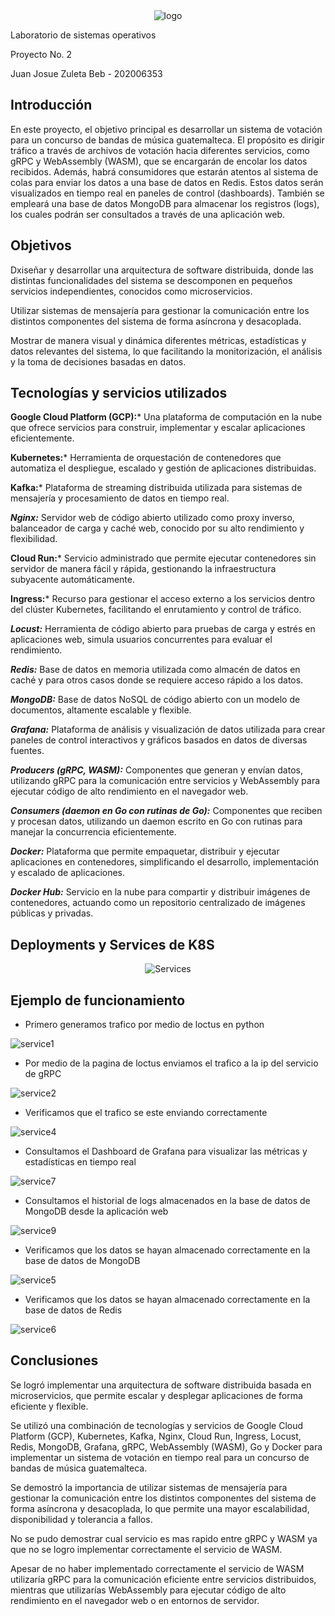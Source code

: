 
<div style="text-align:center">
  <img src="https://github.com/joshi-debb/SO1_1S2024_202006353/assets/87725718/c5b47357-d93e-43ce-a3ca-97a5ff1b3495" alt="logo">
</div>

Laboratorio de sistemas operativos 

Proyecto No. 2

Juan Josue Zuleta Beb - 202006353

## Introducción

En este proyecto, el objetivo principal es desarrollar un sistema de votación para un concurso de bandas de música guatemalteca. El propósito es dirigir tráfico a través de archivos de votación hacia diferentes servicios, como gRPC y WebAssembly (WASM), que se encargarán de encolar los datos recibidos. Además, habrá consumidores que estarán atentos al sistema de colas para enviar los datos a una base de datos en Redis. Estos datos serán visualizados en tiempo real en paneles de control (dashboards). También se empleará una base de datos MongoDB para almacenar los registros (logs), los cuales podrán ser consultados a través de una aplicación web.

## Objetivos

Dxiseñar y desarrollar una arquitectura de software distribuida, donde las distintas funcionalidades del sistema se descomponen en pequeños servicios independientes, conocidos como microservicios.

Utilizar sistemas de mensajería para gestionar la comunicación entre los distintos componentes del sistema de forma asíncrona y desacoplada.

Mostrar de manera visual y dinámica diferentes métricas, estadísticas y datos relevantes del sistema, lo que facilitando la monitorización, el análisis y la toma de decisiones basadas en datos.

## Tecnologías y servicios utilizados

**Google Cloud Platform (GCP):*** Una plataforma de computación en la nube que ofrece servicios para construir, implementar y escalar aplicaciones eficientemente.

**Kubernetes:*** Herramienta de orquestación de contenedores que automatiza el despliegue, escalado y gestión de aplicaciones distribuidas.

**Kafka:*** Plataforma de streaming distribuida utilizada para sistemas de mensajería y procesamiento de datos en tiempo real.

***Nginx:*** Servidor web de código abierto utilizado como proxy inverso, balanceador de carga y caché web, conocido por su alto rendimiento y flexibilidad.

**Cloud Run:*** Servicio administrado que permite ejecutar contenedores sin servidor de manera fácil y rápida, gestionando la infraestructura subyacente automáticamente.

**Ingress:*** Recurso para gestionar el acceso externo a los servicios dentro del clúster Kubernetes, facilitando el enrutamiento y control de tráfico.

***Locust:*** Herramienta de código abierto para pruebas de carga y estrés en aplicaciones web, simula usuarios concurrentes para evaluar el rendimiento.

***Redis:*** Base de datos en memoria utilizada como almacén de datos en caché y para otros casos donde se requiere acceso rápido a los datos.

***MongoDB:*** Base de datos NoSQL de código abierto con un modelo de documentos, altamente escalable y flexible.

***Grafana:*** Plataforma de análisis y visualización de datos utilizada para crear paneles de control interactivos y gráficos basados en datos de diversas fuentes.

***Producers (gRPC, WASM):*** Componentes que generan y envían datos, utilizando gRPC para la comunicación entre servicios y WebAssembly para ejecutar código de alto rendimiento en el navegador web.

***Consumers (daemon en Go con rutinas de Go):*** Componentes que reciben y procesan datos, utilizando un daemon escrito en Go con rutinas para manejar la concurrencia eficientemente.

***Docker:*** Plataforma que permite empaquetar, distribuir y ejecutar aplicaciones en contenedores, simplificando el desarrollo, implementación y escalado de aplicaciones.

***Docker Hub:*** Servicio en la nube para compartir y distribuir imágenes de contenedores, actuando como un repositorio centralizado de imágenes públicas y privadas.


## Deployments y Services de K8S

<div style="text-align:center">
  <img src="https://github.com/joshi-debb/SO1_1S2024_202006353/assets/87725718/be6edf8d-25d9-43b9-b80d-c8f5d237ec29" alt="Services">
</div>

## Ejemplo de funcionamiento

- Primero generamos trafico por medio de loctus en python

</div style="text-align:center">
  <img src="https://github.com/joshi-debb/SO1_1S2024_202006353/assets/87725718/b962b7d1-8fad-440e-b4fb-4991e2e8b835"
  alt="service1">
</div>

- Por medio de la pagina de loctus enviamos el trafico a la ip del servicio de gRPC

</div style="text-align:center">
  <img src="https://github.com/joshi-debb/SO1_1S2024_202006353/assets/87725718/73f2428e-5786-4118-bd17-859ca2a178af"
  alt="service2">
</div>

- Verificamos que el trafico se este enviando correctamente

</div style="text-align:center">
  <img src="https://github.com/joshi-debb/SO1_1S2024_202006353/assets/87725718/6d4e0851-0ef8-43e6-a3aa-015eb257fcb6"
  alt="service4">
</div>

- Consultamos el Dashboard de Grafana para visualizar las métricas y estadísticas en tiempo real

</div style="text-align:center">
  <img src="https://github.com/joshi-debb/SO1_1S2024_202006353/assets/87725718/7c79edc8-06a8-4c2f-a030-c2f9c82bebe3"
  alt="service7">
</div>

- Consultamos el historial de logs almacenados en la base de datos de MongoDB desde la aplicación web

</div style="text-align:center">
  <img src="https://github.com/joshi-debb/SO1_1S2024_202006353/assets/87725718/a05c7cb1-8f68-43c5-8943-f2d5486501a3"
  alt="service9">
</div>

- Verificamos que los datos se hayan almacenado correctamente en la base de datos de MongoDB

</div style="text-align:center">
  <img src="https://github.com/joshi-debb/SO1_1S2024_202006353/assets/87725718/68b007a7-8ec6-4088-9c76-1bc296f1c1db"
  alt="service5">
</div>

- Verificamos que los datos se hayan almacenado correctamente en la base de datos de Redis

</div style="text-align:center">
  <img src="https://github.com/joshi-debb/SO1_1S2024_202006353/assets/87725718/be800698-b8a6-4b0d-b3de-1a01f9f1b556"
  alt="service6">
</div>

## Conclusiones

Se logró implementar una arquitectura de software distribuida basada en microservicios, que permite escalar y desplegar aplicaciones de forma eficiente y flexible.

Se utilizó una combinación de tecnologías y servicios de Google Cloud Platform (GCP), Kubernetes, Kafka, Nginx, Cloud Run, Ingress, Locust, Redis, MongoDB, Grafana, gRPC, WebAssembly (WASM), Go y Docker para implementar un sistema de votación en tiempo real para un concurso de bandas de música guatemalteca.

Se demostró la importancia de utilizar sistemas de mensajería para gestionar la comunicación entre los distintos componentes del sistema de forma asíncrona y desacoplada, lo que permite una mayor escalabilidad, disponibilidad y tolerancia a fallos.

No se pudo demostrar cual servicio es mas rapido entre gRPC y WASM ya que no se logro implementar correctamente el servicio de WASM.

Apesar de no haber implementado correctamente el servicio de WASM utilizaría gRPC para la comunicación eficiente entre servicios distribuidos, mientras que utilizarías WebAssembly para ejecutar código de alto rendimiento en el navegador web o en entornos de servidor.



